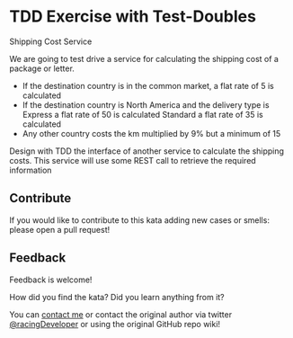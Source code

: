# TDD Exercise with Test-Doubles

Shipping Cost Service

We are going to test drive a service for calculating the shipping cost of a package or letter.

- If the destination country is in the common market, a flat rate of 5 is calculated
- If the destination country is North America and the delivery type is
  Express a flat rate of 50 is calculated
  Standard a flat rate of 35 is calculated
- Any other country costs the km multiplied by 9% but a minimum of 15

Design with TDD the interface of another service to calculate the shipping costs. This service will use some REST call to retrieve the required information

## Contribute

If you would like to contribute to this kata adding new cases or smells: please open a pull request!

## Feedback

Feedback is welcome!

How did you find the kata? Did you learn anything from it?

You can [contact me](https://github.com/afhswe) or contact the original author via twitter [@racingDeveloper](https://twitter.com/racingDeveloper) or using the original GitHub repo wiki!

